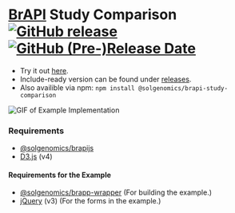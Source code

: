 # [BrAPI](https://github.com/plantbreeding/API) Study Comparison [![GitHub release](https://img.shields.io/github/release/solgenomics/brapi-study-comparison.svg)](https://github.com/solgenomics/BrAPI-Study-Comparison/releases) [![GitHub (Pre-)Release Date](https://img.shields.io/github/release-date-pre/solgenomics/brapi-study-comparison.svg)](https://github.com/solgenomics/BrAPI-Study-Comparison/releases)
- Try it out [here](https://solgenomics.github.io/BrAPI-Study-Comparison/example).
- Include-ready version can be found under [releases](https://github.com/solgenomics/BrAPI-Study-Comparison/releases). 
- Also availible via npm: `npm install @solgenomics/brapi-study-comparison`

![GIF of Example Implementation](example.gif)

### Requirements
- [@solgenomics/brapijs](https://github.com/solgenomics/BrAPI.js)
- [D3.js](https://github.com/d3/d3) (v4)
#### Requirements for the Example
- [@solgenomics/brapp-wrapper](https://github.com/solgenomics/BrApp-Wrapper) (For building the example.)
- [jQuery](https://github.com/jquery/jquery) (v3) (For the forms in the example.)
